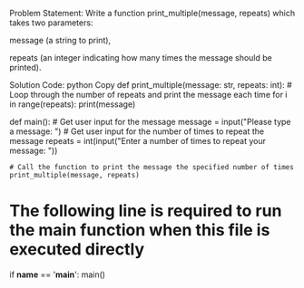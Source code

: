 Problem Statement:
Write a function print_multiple(message, repeats) which takes two parameters:

message (a string to print),

repeats (an integer indicating how many times the message should be printed).

Solution Code:
python
Copy
def print_multiple(message: str, repeats: int):
    # Loop through the number of repeats and print the message each time
    for i in range(repeats):
        print(message)

def main():
    # Get user input for the message
    message = input("Please type a message: ")
    # Get user input for the number of times to repeat the message
    repeats = int(input("Enter a number of times to repeat your message: "))
    
    # Call the function to print the message the specified number of times
    print_multiple(message, repeats)

# The following line is required to run the main function when this file is executed directly
if __name__ == '__main__':
    main()